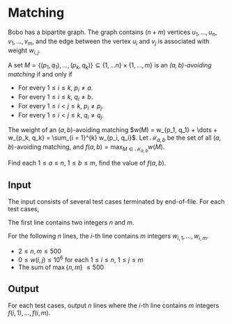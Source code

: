 # Matching

Bobo has a bipartite graph. The graph contains $(n + m)$ vertices $u_1, \dots, u_n$, $v_1, \dots, v_m$, and the edge between the vertex $u_i$ and $v_j$ is associated with weight $w_{i, j}$.

A set $M = \{(p_1, q_1), \dots, (p_k, q_k)\} \subseteq \{1, \dots n\} \times \{1, \dots, m\}$ is an *$(a, b)$-avoiding matching* if and only if

* For every $1 \leq i \leq k$, $p_i \neq a$.
* For every $1 \leq i \leq k$, $q_i \neq b$.
* For every $1 \leq i < j \leq k$, $p_i \neq p_j$.
* For every $1 \leq i < j \leq k$, $q_i \neq q_j$.

The weight of an $(a, b)$-avoiding matching $w(M) = w_{p_1, q_1} + \dots + w_{p_k, q_k} = \sum_{i = 1}^{k} w_{p_i, q_i}$. Let $\mathcal{M}_{a, b}$ be the set of all $(a, b)$-avoiding matching, and $f(a, b) = \max_{M \in \mathcal{M}_{a, b}} w(M)$.

Find each $1 \leq a \leq n$, $1 \leq b \leq m$, find the value of $f(a, b)$.

## Input

The input consists of several test cases terminated by end-of-file. For each test cases,

The first line contains two integers $n$ and $m$.

For the following $n$ lines, the $i$-th line contains $m$ integers $w_{i, 1}, \dots, w_{i, m}$.

* $2 \le n, m \le 500$
* $0 \le w(i, j) \le 10^6$ for each $1 \leq i \leq n$, $1 \leq j \leq m$
* The sum of $\max\{n, m\}$ $\leq 500$

## Output

For each test cases, output $n$ lines where the $i$-th line contains $m$ integers $f(i, 1), \dots, f(i, m)$.

<!--SAMPLES-->